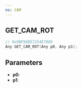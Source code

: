 ```yaml
---
ns: CAM
---
```

## GET_CAM_ROT

```c
// 0x9BF96B57254E7889
Any GET_CAM_ROT(Any p0, Any p1);
```

## Parameters
* **p0**:
* **p1**:
